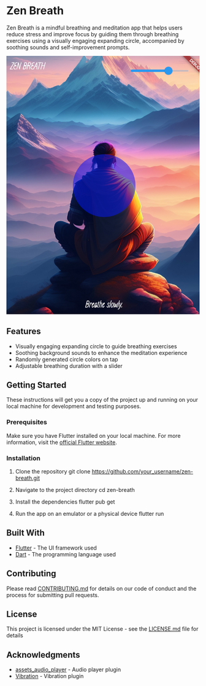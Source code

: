 # Zen Breath

Zen Breath is a mindful breathing and meditation app that helps users reduce stress and improve focus by guiding them through breathing exercises using a visually engaging expanding circle, accompanied by soothing sounds and self-improvement prompts.

![Zen Breath App Screenshot](./assets/screenshot.png)

## Features

- Visually engaging expanding circle to guide breathing exercises
- Soothing background sounds to enhance the meditation experience
- Randomly generated circle colors on tap
- Adjustable breathing duration with a slider

## Getting Started

These instructions will get you a copy of the project up and running on your local machine for development and testing purposes.

### Prerequisites

Make sure you have Flutter installed on your local machine. For more information, visit the [official Flutter website](https://flutter.dev).

### Installation

1. Clone the repository
git clone https://github.com/your_username/zen-breath.git

2. Navigate to the project directory
cd zen-breath

3. Install the dependencies
flutter pub get

4. Run the app on an emulator or a physical device
flutter run

## Built With

- [Flutter](https://flutter.dev) - The UI framework used
- [Dart](https://dart.dev) - The programming language used

## Contributing

Please read [CONTRIBUTING.md](https://github.com/your_username/zen-breath/blob/main/CONTRIBUTING.md) for details on our code of conduct and the process for submitting pull requests.

## License

This project is licensed under the MIT License - see the [LICENSE.md](https://github.com/your_username/zen-breath/blob/main/LICENSE.md) file for details

## Acknowledgments

- [assets_audio_player](https://pub.dev/packages/assets_audio_player) - Audio player plugin
- [Vibration](https://pub.dev/packages/vibration) - Vibration plugin